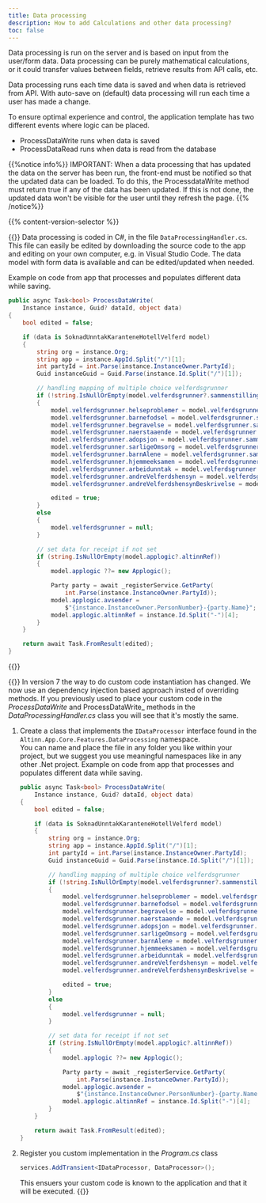 ```yaml
---
title: Data processing
description: How to add Calculations and other data processing?
toc: false
---
```


Data processing is run on the server and is based on input from the user/form data.
Data processing can be purely mathematical calculations, or it could transfer values between fields, retrieve results from API calls, etc.

Data processing runs each time data is saved and when data is retrieved from API. With auto-save on (default) data processing will run each time a user has made a change.

To ensure optimal experience and control, the application template has two different events where logic can be placed.

- ProcessDataWrite runs when data is saved
- ProcessDataRead runs when data is read from the database

{{%notice info%}}
IMPORTANT: When a data processing that has updated the data on the server has been run, the front-end must be notified so that the updated data can be loaded.
To do this, the ProcessdataWrite method must return true if any of the data has been updated.
If this is not done, the updated data won't be visible for the user until they refresh the page.
{{% /notice%}}

{{% content-version-selector %}}

{{<content-version-container version-label="v4, v5, v6">}}
Data processing is coded in C#, in the file `DataProcessingHandler.cs`. This file can easily be edited by downloading the source code to the app and editing on your own computer, e.g. in Visual Studio Code.
The data model with form data is available and can be edited/updated when needed.

Example on code from app that processes and populates different data while saving.

```C#
public async Task<bool> ProcessDataWrite(
    Instance instance, Guid? dataId, object data)
{
    bool edited = false;

    if (data is SoknadUnntakKaranteneHotellVelferd model)
    {
        string org = instance.Org;
        string app = instance.AppId.Split("/")[1];
        int partyId = int.Parse(instance.InstanceOwner.PartyId);
        Guid instanceGuid = Guid.Parse(instance.Id.Split("/")[1]);

        // handling mapping of multiple choice velferdsgrunner
        if (!string.IsNullOrEmpty(model.velferdsgrunner?.sammenstilling))
        {
            model.velferdsgrunner.helseproblemer = model.velferdsgrunner.sammenstilling.Contains("helseproblemer");
            model.velferdsgrunner.barnefodsel = model.velferdsgrunner.sammenstilling.Contains("barnefodsel");
            model.velferdsgrunner.begravelse = model.velferdsgrunner.sammenstilling.Contains("begravelse");
            model.velferdsgrunner.naerstaaende = model.velferdsgrunner.sammenstilling.Contains("naerstaaende");
            model.velferdsgrunner.adopsjon = model.velferdsgrunner.sammenstilling.Contains("adopsjon");
            model.velferdsgrunner.sarligeOmsorg = model.velferdsgrunner.sammenstilling.Contains("sarligeOmsorg");
            model.velferdsgrunner.barnAlene = model.velferdsgrunner.sammenstilling.Contains("barnAlene");
            model.velferdsgrunner.hjemmeeksamen = model.velferdsgrunner.sammenstilling.Contains("hjemmeeksamen");
            model.velferdsgrunner.arbeidunntak = model.velferdsgrunner.sammenstilling.Contains("arbeidunntak");
            model.velferdsgrunner.andreVelferdshensyn = model.velferdsgrunner.sammenstilling.Contains("annet");
            model.velferdsgrunner.andreVelferdshensynBeskrivelse = model.velferdsgrunner.sammenstilling.Contains("annet") ? model.velferdsgrunner.andreVelferdshensynBeskrivelse : null;

            edited = true;
        }
        else
        {
            model.velferdsgrunner = null;
        }

        // set data for receipt if not set
        if (string.IsNullOrEmpty(model.applogic?.altinnRef))
        {
            model.applogic ??= new Applogic();

            Party party = await _registerService.GetParty(
                int.Parse(instance.InstanceOwner.PartyId));
            model.applogic.avsender = 
                $"{instance.InstanceOwner.PersonNumber}-{party.Name}";
            model.applogic.altinnRef = instance.Id.Split("-")[4];
        }
    }

    return await Task.FromResult(edited);
}
```
{{</content-version-container>}}

{{<content-version-container version-label="v7">}}
In version 7 the way to do custom code instantiation has changed. We now use an dependency injection based approach insted of overriding methods. If you previously used to place your custom code in the _ProcessDataWrite_ and ProcessDataWrite_ methods in the _DataProcessingHandler.cs_ class you will see that it's mostly the same.

1. Create a class that implements the `IDataProcessor` interface found in the `Altinn.App.Core.Features.DataProcessing` namespace.  
    You can name and place the file in any folder you like within your project, but we suggest you use meaningful namespaces like in any other .Net project.
    Example on code from app that processes and populates different data while saving.
    ```C#
    public async Task<bool> ProcessDataWrite(
        Instance instance, Guid? dataId, object data)
    {
        bool edited = false;

        if (data is SoknadUnntakKaranteneHotellVelferd model)
        {
            string org = instance.Org;
            string app = instance.AppId.Split("/")[1];
            int partyId = int.Parse(instance.InstanceOwner.PartyId);
            Guid instanceGuid = Guid.Parse(instance.Id.Split("/")[1]);

            // handling mapping of multiple choice velferdsgrunner
            if (!string.IsNullOrEmpty(model.velferdsgrunner?.sammenstilling))
            {
                model.velferdsgrunner.helseproblemer = model.velferdsgrunner.sammenstilling.Contains("helseproblemer");
                model.velferdsgrunner.barnefodsel = model.velferdsgrunner.sammenstilling.Contains("barnefodsel");
                model.velferdsgrunner.begravelse = model.velferdsgrunner.sammenstilling.Contains("begravelse");
                model.velferdsgrunner.naerstaaende = model.velferdsgrunner.sammenstilling.Contains("naerstaaende");
                model.velferdsgrunner.adopsjon = model.velferdsgrunner.sammenstilling.Contains("adopsjon");
                model.velferdsgrunner.sarligeOmsorg = model.velferdsgrunner.sammenstilling.Contains("sarligeOmsorg");
                model.velferdsgrunner.barnAlene = model.velferdsgrunner.sammenstilling.Contains("barnAlene");
                model.velferdsgrunner.hjemmeeksamen = model.velferdsgrunner.sammenstilling.Contains("hjemmeeksamen");
                model.velferdsgrunner.arbeidunntak = model.velferdsgrunner.sammenstilling.Contains("arbeidunntak");
                model.velferdsgrunner.andreVelferdshensyn = model.velferdsgrunner.sammenstilling.Contains("annet");
                model.velferdsgrunner.andreVelferdshensynBeskrivelse = model.velferdsgrunner.sammenstilling.Contains("annet") ? model.velferdsgrunner.andreVelferdshensynBeskrivelse : null;

                edited = true;
            }
            else
            {
                model.velferdsgrunner = null;
            }

            // set data for receipt if not set
            if (string.IsNullOrEmpty(model.applogic?.altinnRef))
            {
                model.applogic ??= new Applogic();

                Party party = await _registerService.GetParty(
                    int.Parse(instance.InstanceOwner.PartyId));
                model.applogic.avsender = 
                    $"{instance.InstanceOwner.PersonNumber}-{party.Name}";
                model.applogic.altinnRef = instance.Id.Split("-")[4];
            }
        }

        return await Task.FromResult(edited);
    }
    ```
2. Register you custom implementation in the _Program.cs_ class
    ```C#
    services.AddTransient<IDataProcessor, DataProcessor>();
    ```
    This ensuers your custom code is known to the application and that it will be executed.
{{</content-version-container>}}